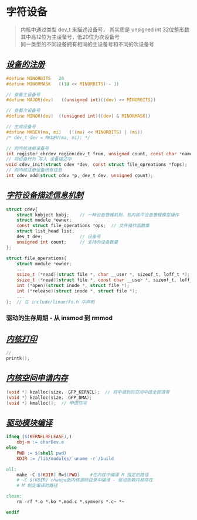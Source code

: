 # 字符设备

> 内核中通过类型 dev_t 来描述设备号， 其实质是 unsigned int 32位整形数  
> 其中高12位为主设备号，低20位为次设备号  
> 同一类型的不同设备拥有相同的主设备号和不同的次设备号  

## ***<u>设备的注册</u>***
```C
#define MINORBITS   20
#define MINORMASK   ((1U << MINORBITS) - 1)

// 查看主设备号  
#define MAJOR(dev)   ((unsigned int)((dev) >> MINORBITS))

// 查看次设备号
#define MINOR(dev)  ((unsigned int)((dev) & MINORMASK))

// 生成设备号
#define MKDEV(ma, mi)   (((ma) << MINORBITS) | (mi))
/* dev_t dev = MKDEV(ma, mi); */

// 向内核注册设备号
int register_chrdev_region(dev_t from, unsigned count, const char *name);
// 将设备行为 写入 设备描述中
void cdev_init(struct cdev *dev, const struct file_opreations *fops);
// 向内核注册设备所有信息
int cdev_add(struct cdev *p, dev_t dev, unsigned count);
```

## ***<u>字符设备描述信息机制</u>***
```C
struct cdev{
    struct kobject kobj;    // 一种设备管理机制，有内核中设备管理模型操作 
    struct module *owner;
    const struct file_operations *ops;  // 文件操作函数集
    struct list_head list;
    dev_t dev;              // 设备号
    unsigned int count;     // 支持的设备数量
};

struct file_operations{
    struct module *owner;
    ...
    ssize_t (*read)(struct file *, char __user *, sizeof_t, loff_t *);
    ssize_t (*read)(struct file *, const char __user *, sizeof_t, loff_t *);
    int (*open)(struct inode *, struct file *);
    int (*release)(struct inode *, struct file *);
    ...
};  // 在 include/linux/Fs.h 中声明
```

### 驱动的生存周期 - 从 insmod 到 rmmod  

## ***<u>内核打印</u>***
```C
//
printk();
```

## ***<u>内核空间申请内存</u>***
```C
(void *) kzalloc(size， GFP_KERNEL);  // 将申请到的空间中值全部清零
(void *) kzalloc(size， GFP_DMA);
(void *) kmalloc();  // 申请空间
```

## ***<u>驱动模块编译</u>***
```Makefile
ifneq ($(KERNELRELEASE),)
    obj-m := charDev.o
else
    PWD := $(shell pwd)
    KDIR := /lib/modules/`uname -r`/build

all:
    make -C $(KDIR) M=$(PWD)    #在内核中编译 M 指定的路径
    # -C $(KDIR) change到内核源码目录中编译 - 驱动依赖内核存在
    # M 制定编译的路径

clean:
    rm -rf *.o *.ko *.mod.c *.symvers *.c~ *~

endif
```
